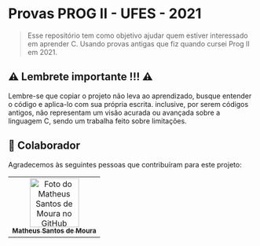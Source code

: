 # Provas PROG II - UFES - 2021

> Esse repositório tem como objetivo ajudar quem estiver interessado em aprender C. Usando provas antigas que fiz quando cursei Prog II em 2021.



## :warning: Lembrete importante !!! :warning: 

Lembre-se que copiar o projeto não leva ao aprendizado, busque entender o código e aplica-lo com sua própria escrita. inclusive, por serem códigos antigos, não representam um visão acurada ou avançada sobre a linguagem C, sendo um trabalha feito sobre limitações.



## 🤝 Colaborador

Agradecemos às seguintes pessoas que contribuíram para este projeto:

<table>
  <tr>
    <td align="center">
      <a href="#">
        <img src="https://avatars.githubusercontent.com/Mathemou" width="100px;" alt="Foto do Matheus Santos de Moura no GitHub"/><br>
        <sub>
          <b>Matheus Santos de Moura</b>
        </sub>
      </a>
    </td>
   </tr>
</table>


